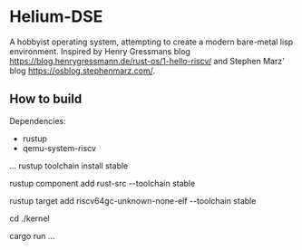 # Helium-DSE
A hobbyist operating system, attempting to create a modern bare-metal lisp environment.
Inspired by Henry Gressmans blog <https://blog.henrygressmann.de/rust-os/1-hello-riscv/>
and Stephen Marz' blog <https://osblog.stephenmarz.com/>.

## How to build
Dependencies:
- rustup
- qemu-system-riscv

...
rustup toolchain install stable

rustup component add rust-src --toolchain stable

rustup target add riscv64gc-unknown-none-elf --toolchain stable

cd ./kernel

cargo run
...
